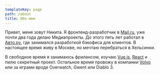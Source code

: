 ```yaml
---
templateKey: page
path: /about
title: Обо мне
---
```


Привет, меня зовут Никита. Я фронтенд-разработчик в [Mail.ru](https://mail.ru), уже почти два года делаю Медиапроекты. До этого пять лет работал в [Авто.ру](https://auto.ru), где занимался разработкой бэкофиса для клиентов. В настоящее время живу в Москве, но мечтаю перебраться в Хельсинки.

В свободное время я занимаюсь фрилансом, изучаю [Vue.js](https://vuejs.org/), [React](https://reactjs.org/) и пилю секретный проект. Остальное время провожу в компании [Volvo](https://www.drive2.ru/r/volvo/v40_cross_country/480505823865339906/) или за играми вроде Overwatch, Gwent или Diablo 3.
